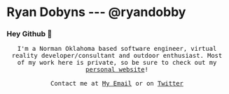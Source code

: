 # Ryan Dobyns --- @ryandobby

### Hey Github 👋

<p align="center">
  <samp>
     I'm a Norman Oklahoma based software engineer, virtual reality developer/consultant and outdoor enthusiast. Most of my work here is private, so be sure to check out my <a      href="//ryandobyns.com">personal website</a>!
     <br><br>
     Contact me at <a href="mailto:ryandobyns@gmail.com?Subject=GitHub%20Contact">My Email</a> or on <a href="https://twitter.com/ryandobby">Twitter</a>
  </samp>
</p>
